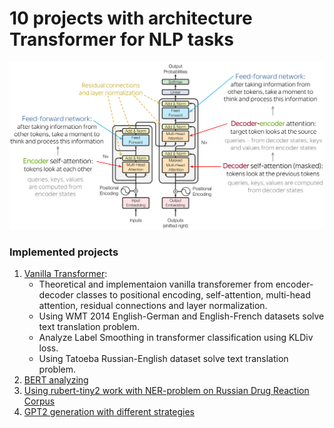 # 10 projects with architecture Transformer for NLP tasks
![image](transformers.png)

### Implemented projects
1) [Vanilla Transformer](https://github.com/Arseny5/nlp-personal-projects/tree/main/01-implement-vanilla-transformer):
   - Theoretical and implementaion vanilla transforemer from encoder-decoder classes to positional encoding, self-attention, multi-head attention, residual connections and layer normalization.
   - Using WMT 2014 English-German and English-French datasets solve text translation problem.
   - Analyze Label Smoothing in transformer classification using KLDiv loss.
   - Using Tatoeba Russian-English dataset solve text translation problem.
3) [BERT analyzing](https://github.com/Arseny5/nlp-personal-projects/tree/main/03-bert-for-NER)
4) [Using rubert-tiny2 work with NER-problem on Russian Drug Reaction Corpus](https://github.com/Arseny5/nlp-personal-projects/tree/main/03-bert-for-NER)
5) [GPT2 generation with different strategies](https://github.com/Arseny5/nlp-personal-projects/tree/main/03-bert-for-NER)
